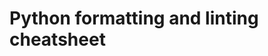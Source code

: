 # Python formatting and linting cheatsheet



<!--stackedit_data:
eyJoaXN0b3J5IjpbLTIwOTQ4NDY5Ml19
-->